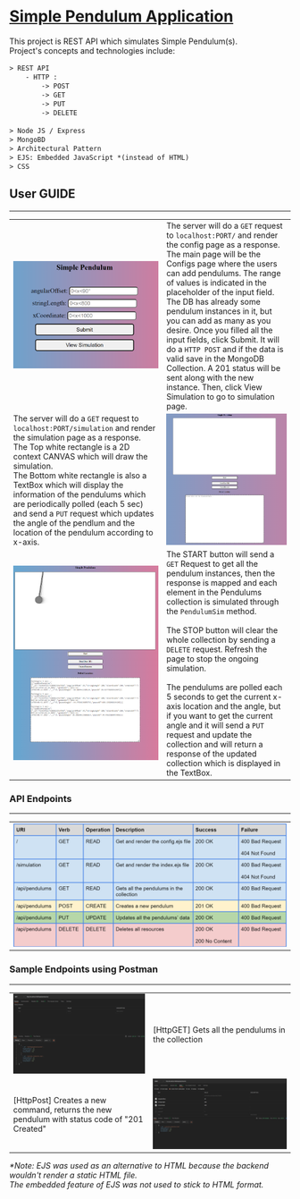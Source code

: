 # [Simple Pendulum Application](https://simple-pendulum-gevorgalaverdyan.onrender.com)


This project is REST API which simulates Simple Pendulum(s).
</br>
Project's concepts and technologies include:

    > REST API
        - HTTP :
            -> POST
            -> GET
            -> PUT
            -> DELETE

    > Node JS / Express
    > MongoBD
    > Architectural Pattern
    > EJS: Embedded JavaScript *(instead of HTML) 
    > CSS

## User GUIDE
<hr>
<table>
    <tr>
        <td><img src="./imgs/config.png"/></td>
        <td>The server will do a <code>GET</code> request to <code>localhost:PORT/</code>
        and render the config page as a response.<br> 
        The main page will be the Configs page where the users can add pendulums. The range of values is indicated in the placeholder of the input field. <br>
        The DB has already some pendulum instances in it, but you can add as many as you desire.
        Once you filled all the input fields, click Submit.
        It will do a <code>HTTP POST</code> and if the data is valid save in the MongoDB Collection. A 201 status will be sent along with the new instance.
        Then, click View Simulation to go to simulation page.  
        </td>
    </tr>
    <tr>
        <td>The server will do a <code>GET</code> request to <code>localhost:PORT/simulation</code> and render the simulation page as a response.<br>
        The Top white rectangle is a 2D context CANVAS which will draw the simulation. <br>The Bottom white rectangle is also a TextBox which will display the information of the pendulums which are periodically polled (each 5 sec) and send a <code>PUT</code> request which updates the angle of the pendlum and the location of the pendulum according to x-axis.<br>
        </td>
        <td><img src="./imgs/simulation.png"/></td>  
    </tr>
    <tr>
        <td><img src="./imgs/start.png"/></td>  
        <td>The START button will send a <code>GET</code> Request to get all the pendulum instances, then the response is mapped and each element in the Pendulums collection is simulated through the <code>PendulumSim</code> method.<br><br>
        The STOP button will clear the whole collection by sending a <code>DELETE</code> request. Refresh the page to stop the ongoing simulation.<br><br>
        The pendulums are polled each 5 seconds to get the current x-axis location and the angle, but if you want to get the current angle and it will send a <code>PUT</code> request and update the collection and will return a response of the updated collection which is displayed in the TextBox.
        </td>
    </tr>
</table>


### API Endpoints
<hr>
<table>
    <tr>
        <td><img src="./imgs/endpoints.png"/></td>
    </tr>
</table>

### Sample Endpoints using Postman
<hr>
<table>
    <tr>
        <td><img src="./imgs/GET.png"/></td>
        <td>[HttpGET] Gets all the pendulums in the collection</td>
    </tr>
    <tr>
        <td>[HttpPost] Creates a new command, returns the new pendulum with status code of "201 Created"</td>
        <td><img src="./imgs/post.png"/></td>  
    </tr>
</table>

<i>*Note: EJS was used as an alternative to HTML because the backend wouldn't render a static HTML file. <br>The embedded feature of EJS was not used to stick to HTML format.</i>
